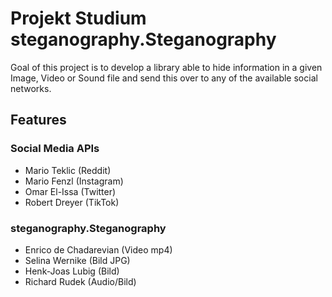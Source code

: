 
# Projekt Studium steganography.Steganography
Goal of this project is to develop a library able to hide information in a given Image, Video or Sound file and send this over to any of the available social networks.

## Features

### Social Media APIs
 - Mario Teklic (Reddit)
 - Mario Fenzl (Instagram)
 - Omar El-Issa (Twitter)
 - Robert Dreyer (TikTok)
 ### steganography.Steganography 
 - Enrico de Chadarevian (Video mp4)
 - Selina Wernike (Bild JPG)
 - Henk-Joas Lubig (Bild)
 - Richard Rudek (Audio/Bild)
